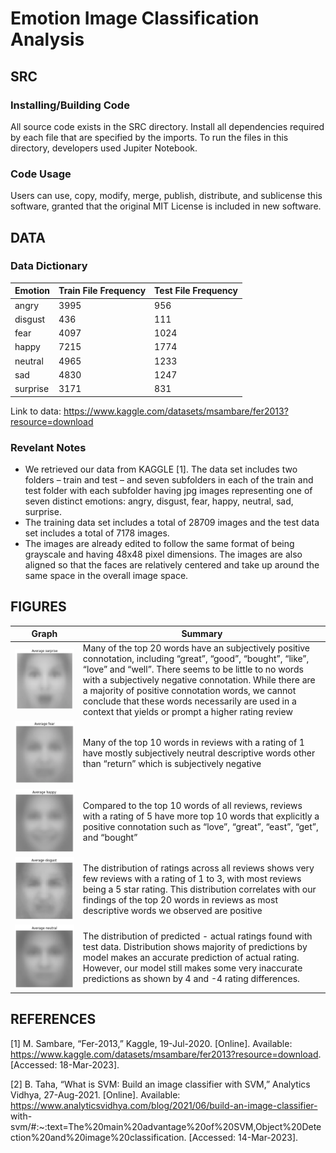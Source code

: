 # Emotion Image Classification Analysis

## SRC

### Installing/Building Code
All source code exists in the SRC directory. Install all dependencies required by each file that are specified by the imports.
To run the files in this directory, developers used Jupiter Notebook.

### Code Usage
Users can use, copy, modify, merge, publish, distribute, and sublicense this software, granted that the original MIT License is included in new software.

## DATA

### Data Dictionary
Emotion  | Train File Frequency  |  Test File Frequency
------------- | ------------- | -------------
 angry | 3995 | 956
 disgust | 436 | 111
 fear |  4097 | 1024
 happy| 7215 | 1774
 neutral | 4965 | 1233
 sad | 4830 | 1247
 surprise | 3171 | 831

Link to data: https://www.kaggle.com/datasets/msambare/fer2013?resource=download 

### Revelant Notes
- We retrieved our data from KAGGLE [1]. The data set includes two folders – train and test – and seven subfolders in each of the train and test folder with each subfolder having jpg images representing one of seven distinct emotions: angry, disgust, fear, happy, neutral, sad, surprise. 
- The training data set includes a total of 28709 images and the test data set includes a total of 7178 images. 
- The images are already edited to follow the same format of being grayscale and having 48x48 pixel dimensions. The images are also aligned so that the faces are relatively centered and take up around the same space in the overall image space.


## FIGURES
Graph | Summary
------------- | -------------
![alt text](https://github.com/nikhil-R-A/dsp2/blob/main/FIGURES/average_surprise.png?raw=true) | Many of the top 20 words have an subjectively positive connotation, including “great”, “good”, “bought”, “like”, “love” and “well”. There seems to be little to no words with a subjectively negative connotation. While there are a majority of positive connotation words, we cannot conclude that these words necessarily are used in a context that yields or prompt a higher rating review
![alt text](https://github.com/nikhil-R-A/dsp2/blob/main/FIGURES/average_fear.png?raw=true) | Many of the top 10 words in reviews with a rating of 1 have mostly subjectively neutral descriptive words other than “return” which is subjectively negative
![alt text](https://github.com/nikhil-R-A/dsp2/blob/main/FIGURES/average_happy.png?raw=true) | Compared to the top 10 words of all reviews, reviews with a rating of 5 have more top 10 words that explicitly a positive connotation such as “love”, “great”, “east”, “get”, and “bought”
![alt text](https://github.com/nikhil-R-A/dsp2/blob/main/FIGURES/average_disgust.png?raw=true) | The distribution of ratings across all reviews shows very few reviews with a rating of 1 to 3, with most reviews being a 5 star rating. This distribution correlates with our findings of the top 20 words in reviews as most descriptive words we observed are positive
![alt text](https://github.com/nikhil-R-A/dsp2/blob/main/FIGURES/average_neutral.png?raw=true) | The distribution of predicted - actual ratings found with test data. Distribution shows majority of predictions by model makes an accurate prediction of actual rating. However, our model still makes some very inaccurate predictions as shown by 4 and -4 rating differences.





## REFERENCES
[1] 	M. Sambare, “Fer-2013,” Kaggle, 19-Jul-2020. [Online]. Available:				https://www.kaggle.com/datasets/msambare/fer2013?resource=download.			[Accessed: 18-Mar-2023]. 

[2]	B. Taha, “What is SVM: Build an image classifier with SVM,” Analytics Vidhya,		27-Aug-2021. [Online]. Available:									https://www.analyticsvidhya.com/blog/2021/06/build-an-image-classifier-	
with-svm/#:~:text=The%20main%20advantage%20of%20SVM,Object%20Detection%20and%20image%20classification. [Accessed: 14-Mar-2023]. 

